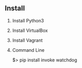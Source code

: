 
Install
-------

1. Install Python3

2. Install VirtualBox

3. Install Vagrant

4. Command Line

    $> pip install invoke watchdog
